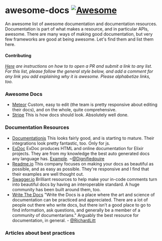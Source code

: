 # awesome-docs [![Awesome](https://cdn.rawgit.com/sindresorhus/awesome/d7305f38d29fed78fa85652e3a63e154dd8e8829/media/badge.svg)](https://github.com/sindresorhus/awesome)

An awesome list of awesome documentation and documentation resources. Documentation is part of what makes a resource, and in particular APIs, awesome. There are many ways of making good documentation, but very few frameworks are good at being awesome. Let's find them and list them here. 

#### Contributing

_[Here](https://github.com/sindresorhus/awesome/blob/master/contributing.md) are instructions on how to to open a PR and submit a link to any list. For this list, please follow the general style below, and add a comment for any link you add explaining why it is awesome. Please alphabetize links, too._

### Awesome Docs

 * [Meteor](http://docs.meteor.com/#/basic/) Custom, easy to edit (the team is pretty responsive about editing their docs), and on the whole, quite comprehensive.
 * [Stripe](https://stripe.com/docs/api) This is how docs should look. Absolutely well done.

### Documentation Resources

 * [Documentationjs](https://github.com/documentationjs/documentation) This looks fairly good, and is starting to mature. Their integrations look pretty fantastic, too. Only for js.
 * [ExDoc](https://github.com/elixir-lang/ex_doc) ExDoc produces HTML and online documentation for Elixir projects. They are from my knowledge the best auto generated docs any language has. [Example](http://elixir-lang.org/docs/master/elixir/Kernel.html). ~[@Dignifiedquire](https://github.com/Dignifiedquire)
 * [Readme.io](https://readme.io/) This company focuses on making your docs as beautiful as possible, and as easy as possible. They're responsive and I find that their examples are well thought out.
 * [Swagger.io](http://swagger.io/) Brilliant resources to help make your in-code comments turn into beautiful docs by having an interoperable standard. A huge community has been built around them, too.
 * [Write The Docs](http://docs.writethedocs.org/#) "Write the Docs is a place where the art and science of documentation can be practiced and appreciated. There are a lot of people out there who write docs, but there isn’t a good place to go to find information, ask questions, and generally be a member of a community of documentarians." Arguably the best resource for documentation, in general. - [@RichardLitt](https://github.com/RichardLitt)

### Articles about best practices
